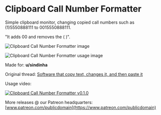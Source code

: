 # Clipboard Call Number Formatter
Simple clipboard monitor, changing copied call numbers such as (1)5550888111 to 0015550888111.

"It adds 00 and removes the ( )".

![Clipboard Call Number Formatter image](https://i.imgsafe.org/b1/b1fa318d35.png)

![Clipboard Call Number Formatter usage image](https://i.imgsafe.org/b1/b1fa32c827.png)

Made for: **u/sindinha**

Original thread: [Software that copy text, changes it, and then paste it](https://www.reddit.com/r/software/comments/dcxn9m/software_that_copy_text_changes_it_and_then_paste/)

Usage video:

[![Clipboard Call Number Formatter v0.1.0](http://img.youtube.com/vi/HE-kCVgMplI/0.jpg)](http://www.youtube.com/watch?v=HE-kCVgMplI "Clipboard Call Number Formatter v0.1.0")

More releases @ our Patreon headquarters: [www.patreon.com/publicdomain](https://www.patreon.com/publicdomain)